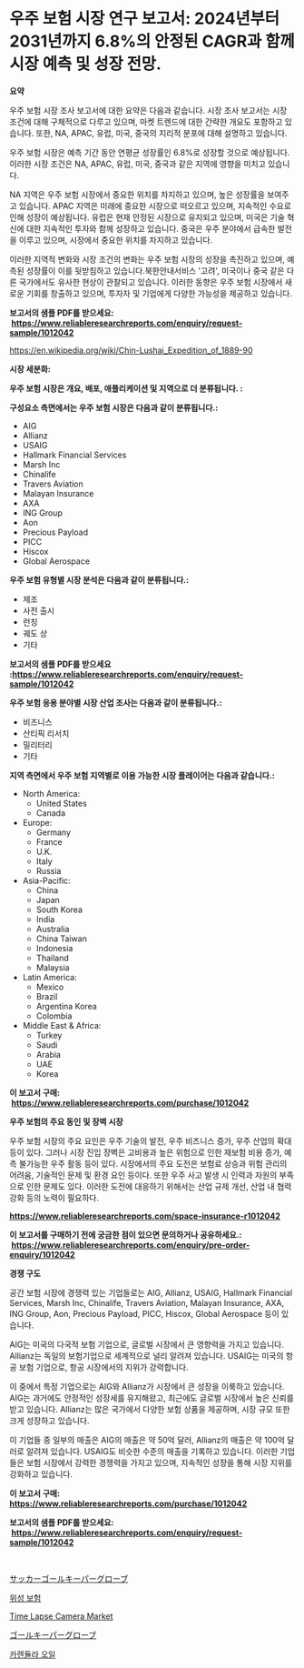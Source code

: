 <p><h1>우주 보험 시장 연구 보고서: 2024년부터 2031년까지 6.8%의 안정된 CAGR과 함께 시장 예측 및 성장 전망.</h1></p><p><strong>요약</strong></p>
<p><p>우주 보험 시장 조사 보고서에 대한 요약은 다음과 같습니다. 시장 조사 보고서는 시장 조건에 대해 구체적으로 다루고 있으며, 마켓 트렌드에 대한 간략한 개요도 포함하고 있습니다. 또한, NA, APAC, 유럽, 미국, 중국의 지리적 분포에 대해 설명하고 있습니다.</p><p>우주 보험 시장은 예측 기간 동안 연평균 성장률인 6.8%로 성장할 것으로 예상됩니다. 이러한 시장 조건은 NA, APAC, 유럽, 미국, 중국과 같은 지역에 영향을 미치고 있습니다.</p><p>NA 지역은 우주 보험 시장에서 중요한 위치를 차지하고 있으며, 높은 성장률을 보여주고 있습니다. APAC 지역은 미래에 중요한 시장으로 떠오르고 있으며, 지속적인 수요로 인해 성장이 예상됩니다. 유럽은 현재 안정된 시장으로 유지되고 있으며, 미국은 기술 혁신에 대한 지속적인 투자와 함께 성장하고 있습니다. 중국은 우주 분야에서 급속한 발전을 이루고 있으며, 시장에서 중요한 위치를 차지하고 있습니다.</p><p>이러한 지역적 변화와 시장 조건의 변화는 우주 보험 시장의 성장을 촉진하고 있으며, 예측된 성장률이 이를 뒷받침하고 있습니다.북한안내서비스 '고려', 미국이나 중국 같은 다른 국가에서도 유사한 현상이 관찰되고 있습니다. 이러한 동향은 우주 보험 시장에서 새로운 기회를 창출하고 있으며, 투자자 및 기업에게 다양한 가능성을 제공하고 있습니다.</p></p>
<p><strong>보고서의 샘플 PDF를 받으세요: &nbsp;<a href="https://www.reliableresearchreports.com/enquiry/request-sample/1012042">https://www.reliableresearchreports.com/enquiry/request-sample/1012042</a></strong></p>
<p><a href="https://en.wikipedia.org/wiki/Chin-Lushai_Expedition_of_1889-90">https://en.wikipedia.org/wiki/Chin-Lushai_Expedition_of_1889-90</a></p>
<p><strong>시장 세분화:</strong></p>
<p><strong> 우주 보험 시장은 개요, 배포, 애플리케이션 및 지역으로 더 분류됩니다. :</strong></p>
<p><strong>구성요소 측면에서는 우주 보험 시장은 다음과 같이 분류됩니다.:</strong></p>
<p><ul><li>AIG</li><li>Allianz</li><li>USAIG</li><li>Hallmark Financial Services</li><li>Marsh Inc</li><li>Chinalife</li><li>Travers Aviation</li><li>Malayan Insurance</li><li>AXA</li><li>ING Group</li><li>Aon</li><li>Precious Payload</li><li>PICC</li><li>Hiscox</li><li>Global Aerospace</li></ul></p>
<p><strong> 우주 보험 유형별 시장 분석은 다음과 같이 분류됩니다.:</strong></p>
<p><ul><li>제조</li><li>사전 출시</li><li>런칭</li><li>궤도 상</li><li>기타</li></ul></p>
<p><strong>보고서의 샘플 PDF를 받으세요 :<a href="https://www.reliableresearchreports.com/enquiry/request-sample/1012042">https://www.reliableresearchreports.com/enquiry/request-sample/1012042</a></strong></p>
<p><strong> 우주 보험 응용 분야별 시장 산업 조사는 다음과 같이 분류됩니다.:</strong></p>
<p><ul><li>비즈니스</li><li>산티픽 리서치</li><li>밀리터리</li><li>기타</li></ul></p>
<p><strong>지역 측면에서 우주 보험 지역별로 이용 가능한 시장 플레이어는 다음과 같습니다.:</strong></p>
<p><ul>
    <li>
        North America:
        <ul>
            <li>United States</li>
            <li>Canada</li>
        </ul>
    </li>
    <li>
        Europe:
        <ul>
            <li>Germany</li>
            <li>France</li>
            <li>U.K.</li>
            <li>Italy</li>
            <li>Russia</li>
        </ul>
    </li>
    <li>
        Asia-Pacific:
        <ul>
            <li>China</li>
            <li>Japan</li>
            <li>South Korea</li>
            <li>India</li>
            <li>Australia</li>
            <li>China Taiwan</li>
            <li>Indonesia</li>
            <li>Thailand</li>
            <li>Malaysia</li>
        </ul>
    </li>
    <li>
        Latin America:
        <ul>
            <li>Mexico</li>
            <li>Brazil</li>
            <li>Argentina Korea</li>
            <li>Colombia</li>
        </ul>
    </li>
    <li>
        Middle East & Africa:
        <ul>
            <li>Turkey</li>
            <li>Saudi</li>
            <li>Arabia</li>
            <li>UAE</li>
            <li>Korea</li>
        </ul>
    </li>
    </ul></p>
<p><strong>이 보고서 구매: &nbsp;<a href="https://www.reliableresearchreports.com/purchase/1012042">https://www.reliableresearchreports.com/purchase/1012042</a></strong></p>
<p><strong>우주 보험의 주요 동인 및 장벽 시장</strong></p>
<p><p>우주 보험 시장의 주요 요인은 우주 기술의 발전, 우주 비즈니스 증가, 우주 산업의 확대 등이 있다. 그러나 시장 진입 장벽은 고비용과 높은 위험으로 인한 재보험 비용 증가, 예측 불가능한 우주 활동 등이 있다. 시장에서의 주요 도전은 보험료 상승과 위험 관리의 어려움, 기술적인 문제 및 환경 요인 등이다. 또한 우주 사고 발생 시 인력과 자원의 부족으로 인한 문제도 있다. 이러한 도전에 대응하기 위해서는 산업 규제 개선, 산업 내 협력 강화 등의 노력이 필요하다.</p></p>
<p><strong><a href="https://www.reliableresearchreports.com/space-insurance-r1012042">https://www.reliableresearchreports.com/space-insurance-r1012042</a></strong></p>
<p><strong>이 보고서를 구매하기 전에 궁금한 점이 있으면 문의하거나 공유하세요.: &nbsp;<a href="https://www.reliableresearchreports.com/enquiry/pre-order-enquiry/1012042">https://www.reliableresearchreports.com/enquiry/pre-order-enquiry/1012042</a></strong></p>
<p><strong>경쟁 구도</strong></p>
<p><p>공간 보험 시장에 경쟁력 있는 기업들로는 AIG, Allianz, USAIG, Hallmark Financial Services, Marsh Inc, Chinalife, Travers Aviation, Malayan Insurance, AXA, ING Group, Aon, Precious Payload, PICC, Hiscox, Global Aerospace 등이 있습니다.</p><p>AIG는 미국의 다국적 보험 기업으로, 글로벌 시장에서 큰 영향력을 가지고 있습니다. Allianz는 독일의 보험기업으로 세계적으로 널리 알려져 있습니다. USAIG는 미국의 항공 보험 기업으로, 항공 시장에서의 지위가 강력합니다.</p><p>이 중에서 특정 기업으로는 AIG와 Allianz가 시장에서 큰 성장을 이룩하고 있습니다. AIG는 과거에도 안정적인 성장세를 유지해왔고, 최근에도 글로벌 시장에서 높은 신뢰를 받고 있습니다. Allianz는 많은 국가에서 다양한 보험 상품을 제공하며, 시장 규모 또한 크게 성장하고 있습니다.</p><p>이 기업들 중 일부의 매출은 AIG의 매출은 약 50억 달러, Allianz의 매출은 약 100억 달러로 알려져 있습니다. USAIG도 비슷한 수준의 매출을 기록하고 있습니다. 이러한 기업들은 보험 시장에서 강력한 경쟁력을 가지고 있으며, 지속적인 성장을 통해 시장 지위를 강화하고 있습니다.</p></p>
<p><strong>이 보고서 구매: &nbsp; <a href="https://www.reliableresearchreports.com/purchase/1012042">https://www.reliableresearchreports.com/purchase/1012042</a></strong></p>
<p><strong>보고서의 샘플 PDF를 받으세요: &nbsp;<a href="https://www.reliableresearchreports.com/enquiry/request-sample/1012042">https://www.reliableresearchreports.com/enquiry/request-sample/1012042</a></strong><strong></strong></p>
<p>&nbsp;</p>
<p><p><a href="https://github.com/TerrellConn/Market-Research-Report-List-2/blob/main/376550837382.md">サッカーゴールキーパーグローブ</a></p><p><a href="https://github.com/shampaakter36/Market-Research-Report-List-2/blob/main/747089747997.md">위성 보험</a></p><p><a href="https://issuu.com/reportprime-2/docs/time-lapse-camera-market-size-2030.pptx">Time Lapse Camera Market</a></p><p><a href="https://github.com/RandallRunte2023/Market-Research-Report-List-2/blob/main/997162337383.md">ゴールキーパーグローブ</a></p><p><a href="https://medium.com/@conradkirrlin76575/%EC%B9%B4%EB%A0%8C%EB%93%88%EB%9D%BC-%EC%98%A4%EC%9D%BC-%EC%8B%9C%EC%9E%A5-%EA%B7%9C%EB%AA%A8-%EC%84%B1%EC%9E%A5-%EB%B0%8F-%EC%8B%9C%EC%9E%A5-%EC%84%B8%EB%B6%84%ED%99%94-%EB%B0%8F-%EC%A7%80%EC%97%AD%EB%B3%84-%EC%9D%B8%EC%82%AC%EC%9D%B4%ED%8A%B8-%EB%B0%8F-2031%EB%85%84%EA%B9%8C%EC%A7%80%EC%9D%98-%EC%98%88%EC%B8%A1%EC%97%90-%EB%8C%80%ED%95%9C-%EC%82%B0%EC%97%85-%EB%B6%84%EC%84%9D-2b8006dfce84">카렌듈라 오일</a></p></p>